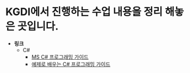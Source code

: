 KGDI에서 진행하는 수업 내용을 정리 해놓은 곳입니다.
========================================

* **링크**
  * C#
    * [MS C# 프로그래밍 가이드](https://docs.microsoft.com/ko-kr/dotnet/csharp/programming-guide/)
    * [예제로 배우는 C# 프로그래밍 가이드](http://www.csharpstudy.com/Default.aspx)
